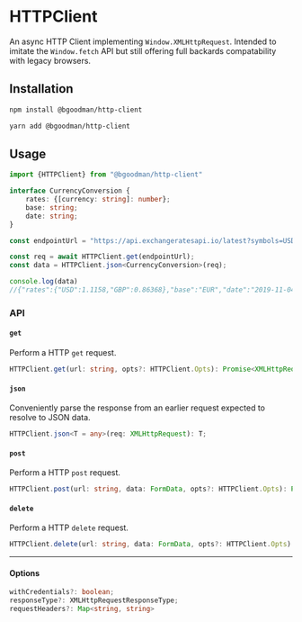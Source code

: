 # HTTPClient

An async HTTP Client implementing `Window.XMLHttpRequest`.
Intended to imitate the `Window.fetch` API but still offering full backards compatability with legacy browsers.

## Installation

```bash
npm install @bgoodman/http-client

yarn add @bgoodman/http-client
```

## Usage

```typescript
import {HTTPClient} from "@bgoodman/http-client"

interface CurrencyConversion {
    rates: {[currency: string]: number};
    base: string;
    date: string;
}

const endpointUrl = "https://api.exchangeratesapi.io/latest?symbols=USD,GBP";

const req = await HTTPClient.get(endpointUrl);
const data = HTTPClient.json<CurrencyConversion>(req);

console.log(data)
//{"rates":{"USD":1.1158,"GBP":0.86368},"base":"EUR","date":"2019-11-04"
```

### API

#### `get`

Perform a HTTP `get` request.

```typescript
HTTPClient.get(url: string, opts?: HTTPClient.Opts): Promise<XMLHttpRequest>
```

#### `json`

Conveniently parse the response from an earlier request expected to resolve to JSON data.

```typescript
HTTPClient.json<T = any>(req: XMLHttpRequest): T;
```

#### `post`

Perform a HTTP `post` request.

```typescript
HTTPClient.post(url: string, data: FormData, opts?: HTTPClient.Opts): Promise<XMLHttpRequest>
```

#### `delete`

Perform a HTTP `delete` request.

```typescript
HTTPClient.delete(url: string, data: FormData, opts?: HTTPClient.Opts): Promise<XMLHttpRequest>
```

---

#### Options

```typescript
withCredentials?: boolean;
responseType?: XMLHttpRequestResponseType;
requestHeaders?: Map<string, string>
```
